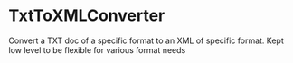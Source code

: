 # TxtToXMLConverter
Convert a TXT doc of a specific format to an XML of specific format. Kept low level to be flexible for various format needs
